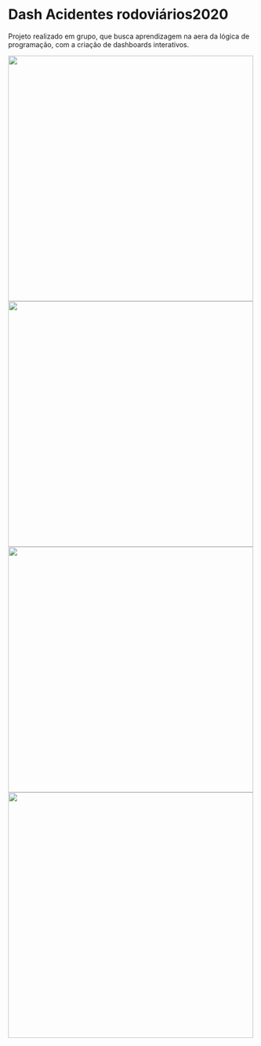 # Dash Acidentes rodoviários2020
 Projeto realizado em grupo, que busca aprendizagem na aera da lógica de programação, com a criação de dashboards interativos.

<img src="https://user-images.githubusercontent.com/99217281/192418666-7a1018ef-2d94-4b54-9e68-7c9ec532f2c4.png" width="500" height="500"/>
<img src="https://user-images.githubusercontent.com/99217281/192418635-b8123dc6-9afe-4b68-ba22-6e09c5bce536.png" width="500" height="500"/>
<img src="https://user-images.githubusercontent.com/99217281/192418635-b8123dc6-9afe-4b68-ba22-6e09c5bce536.png" width="500 height="500"/>
<img src="https://user-images.githubusercontent.com/99217281/192418677-70ee1ea1-995a-4465-b8f7-26eb0ac98d75.png" width="500 height="50"/>
